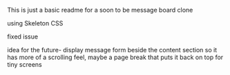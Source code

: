 This is just a basic readme for a soon to be message board clone

using Skeleton CSS

fixed issue 

idea for the future- display message form beside the content section 
    so it has more of a scrolling feel, maybe a page break that puts it back
    on top for tiny screens